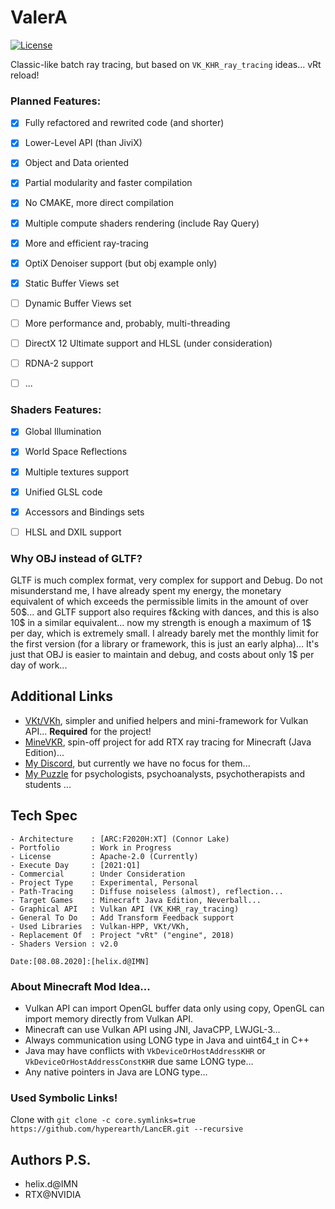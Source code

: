 # ValerA

[![License](https://img.shields.io/badge/License-Apache%202.0-blue.svg)](https://opensource.org/licenses/Apache-2.0)

Classic-like batch ray tracing, but based on `VK_KHR_ray_tracing` ideas... vRt reload!

### Planned Features:

- [x] Fully refactored and rewrited code (and shorter)
- [x] Lower-Level API (than JiviX)
- [x] Object and Data oriented
- [x] Partial modularity and faster compilation
- [x] No CMAKE, more direct compilation
- [x] Multiple compute shaders rendering (include Ray Query)
- [x] More and efficient ray-tracing
- [x] OptiX Denoiser support (but obj example only)
- [x] Static Buffer Views set
- [ ] Dynamic Buffer Views set
- [ ] More performance and, probably, multi-threading
- [ ] DirectX 12 Ultimate support and HLSL (under consideration)
- [ ] RDNA-2 support
- [ ] ...


### Shaders Features: 

- [x] Global Illumination
- [x] World Space Reflections
- [x] Multiple textures support
- [x] Unified GLSL code
- [x] Accessors and Bindings sets
- [ ] HLSL and DXIL support


### Why OBJ instead of GLTF?

GLTF is much complex format, very complex for support and Debug. Do not misunderstand me, I have already spent my energy, the monetary equivalent of which exceeds the permissible limits in the amount of over 50$... and GLTF support also requires f&cking with dances, and this is also 10$ in a similar equivalent... now my strength is enough a maximum of 1$ per day, which is extremely small. I already barely met the monthly limit for the first version (for a library or framework, this is just an early alpha)... It's just that OBJ is easier to maintain and debug, and costs about only 1$ per day of work...

## Additional Links

- [VKt/VKh](https://github.com/world8th/vkt), simpler and unified helpers and mini-framework for Vulkan API... **Required** for the project!
- [MineVKR](https://github.com/hyperearth/MineVKR), spin-off project for add RTX ray tracing for Minecraft (Java Edition)...
- [My Discord](https://discord.gg/NqjBJsG), but currently we have no focus for them...
- [My Puzzle](https://vk.cc/afiR3v) for psychologists, psychoanalysts, psychotherapists and students ...

## Tech Spec

```MD
- Architecture    : [ARC:F2020H:XT] (Connor Lake)
- Portfolio       : Work in Progress
- License         : Apache-2.0 (Currently)
- Execute Day     : [2021:Q1]
- Commercial      : Under Consideration
- Project Type    : Experimental, Personal
- Path-Tracing    : Diffuse noiseless (almost), reflection...
- Target Games    : Minecraft Java Edition, Neverball...
- Graphical API   : Vulkan API (VK_KHR_ray_tracing)
- General To Do   : Add Transform Feedback support
- Used Libraries  : Vulkan-HPP, VKt/VKh,
- Replacement Of  : Project "vRt" ("engine", 2018)
- Shaders Version : v2.0

Date:[08.08.2020]:[helix.d@IMN]
```

### About Minecraft Mod Idea...

- Vulkan API can import OpenGL buffer data only using copy, OpenGL can import memory directly from Vulkan API.
- Minecraft can use Vulkan API using JNI, JavaCPP, LWJGL-3...
- Always communication using LONG type in Java and uint64_t in C++
- Java may have conflicts with `VkDeviceOrHostAddressKHR` or `VkDeviceOrHostAddressConstKHR` due same LONG type...
- Any native pointers in Java are LONG type...

### Used Symbolic Links!

Clone with `git clone -c core.symlinks=true https://github.com/hyperearth/LancER.git --recursive`

## Authors P.S.

- helix.d@IMN
- RTX@NVIDIA
